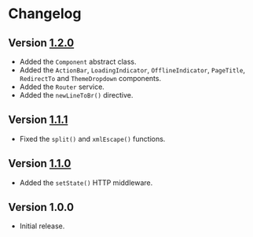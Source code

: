 # Changelog

## Version [1.2.0](https://github.com/cedx/core/compare/v1.1.1...v1.2.0)
- Added the `Component` abstract class.
- Added the `ActionBar`, `LoadingIndicator`, `OfflineIndicator`, `PageTitle`, `RedirectTo` and `ThemeDropdown` components.
- Added the `Router` service.
- Added the `newLineToBr()` directive.

## Version [1.1.1](https://github.com/cedx/core/compare/v1.1.0...v1.1.1)
- Fixed the `split()` and `xmlEscape()` functions.

## Version [1.1.0](https://github.com/cedx/core/compare/v1.0.0...v1.1.0)
- Added the `setState()` HTTP middleware.

## Version 1.0.0
- Initial release.
